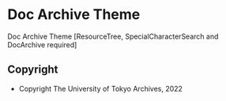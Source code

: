 # Doc Archive Theme

Doc Archive Theme [ResourceTree, SpecialCharacterSearch and DocArchive required]

## Copyright

- Copyright The University of Tokyo Archives, 2022

